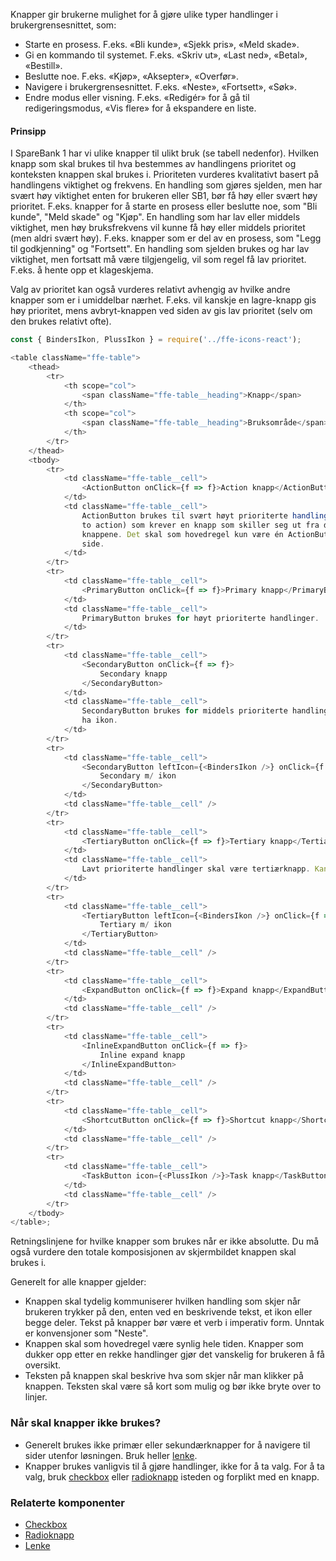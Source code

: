 Knapper gir brukerne mulighet for å gjøre ulike typer handlinger i brukergrensesnittet, som:

-   Starte en prosess. F.eks. «Bli kunde», «Sjekk pris», «Meld skade».
-   Gi en kommando til systemet. F.eks. «Skriv ut», «Last ned», «Betal», «Bestill».
-   Beslutte noe. F.eks. «Kjøp», «Aksepter», «Overfør».
-   Navigere i brukergrensesnittet. F.eks. «Neste», «Fortsett», «Søk».
-   Endre modus eller visning. F.eks. «Redigér» for å gå til redigeringsmodus, «Vis flere» for å ekspandere en liste.

#### Prinsipp

I SpareBank 1 har vi ulike knapper til ulikt bruk (se tabell nedenfor). Hvilken knapp som skal brukes til hva bestemmes av handlingens prioritet og konteksten knappen skal brukes i. Prioriteten vurderes kvalitativt basert på handlingens viktighet og frekvens. En handling som gjøres sjelden, men har svært høy viktighet enten for brukeren eller SB1, bør få høy eller svært høy prioritet. F.eks. knapper for å starte en prosess eller beslutte noe, som "Bli kunde", "Meld skade" og "Kjøp". En handling som har lav eller middels viktighet, men høy bruksfrekvens vil kunne få høy eller middels prioritet (men aldri svært høy). F.eks. knapper som er del av en prosess, som "Legg til godkjenning" og "Fortsett". En handling som sjelden brukes og har lav viktighet, men fortsatt må være tilgjengelig, vil som regel få lav prioritet. F.eks. å hente opp et klageskjema.

Valg av prioritet kan også vurderes relativt avhengig av hvilke andre knapper som er i umiddelbar nærhet. F.eks. vil kanskje en lagre-knapp gis høy prioritet, mens avbryt-knappen ved siden av gis lav prioritet (selv om den brukes relativt ofte).

```js
const { BindersIkon, PlussIkon } = require('../ffe-icons-react');

<table className="ffe-table">
    <thead>
        <tr>
            <th scope="col">
                <span className="ffe-table__heading">Knapp</span>
            </th>
            <th scope="col">
                <span className="ffe-table__heading">Bruksområde</span>
            </th>
        </tr>
    </thead>
    <tbody>
        <tr>
            <td className="ffe-table__cell">
                <ActionButton onClick={f => f}>Action knapp</ActionButton>
            </td>
            <td className="ffe-table__cell">
                ActionButton brukes til svært høyt prioriterte handlinger (call
                to action) som krever en knapp som skiller seg ut fra de andre
                knappene. Det skal som hovedregel kun være én ActionButton per
                side.
            </td>
        </tr>
        <tr>
            <td className="ffe-table__cell">
                <PrimaryButton onClick={f => f}>Primary knapp</PrimaryButton>
            </td>
            <td className="ffe-table__cell">
                PrimaryButton brukes for høyt prioriterte handlinger.
            </td>
        </tr>
        <tr>
            <td className="ffe-table__cell">
                <SecondaryButton onClick={f => f}>
                    Secondary knapp
                </SecondaryButton>
            </td>
            <td className="ffe-table__cell">
                SecondaryButton brukes for middels prioriterte handlinger. Kan
                ha ikon.
            </td>
        </tr>
        <tr>
            <td className="ffe-table__cell">
                <SecondaryButton leftIcon={<BindersIkon />} onClick={f => f}>
                    Secondary m/ ikon
                </SecondaryButton>
            </td>
            <td className="ffe-table__cell" />
        </tr>
        <tr>
            <td className="ffe-table__cell">
                <TertiaryButton onClick={f => f}>Tertiary knapp</TertiaryButton>
            </td>
            <td className="ffe-table__cell">
                Lavt prioriterte handlinger skal være tertiærknapp. Kan ha ikon.
            </td>
        </tr>
        <tr>
            <td className="ffe-table__cell">
                <TertiaryButton leftIcon={<BindersIkon />} onClick={f => f}>
                    Tertiary m/ ikon
                </TertiaryButton>
            </td>
            <td className="ffe-table__cell" />
        </tr>
        <tr>
            <td className="ffe-table__cell">
                <ExpandButton onClick={f => f}>Expand knapp</ExpandButton>
            </td>
            <td className="ffe-table__cell" />
        </tr>
        <tr>
            <td className="ffe-table__cell">
                <InlineExpandButton onClick={f => f}>
                    Inline expand knapp
                </InlineExpandButton>
            </td>
            <td className="ffe-table__cell" />
        </tr>
        <tr>
            <td className="ffe-table__cell">
                <ShortcutButton onClick={f => f}>Shortcut knapp</ShortcutButton>
            </td>
            <td className="ffe-table__cell" />
        </tr>
        <tr>
            <td className="ffe-table__cell">
                <TaskButton icon={<PlussIkon />}>Task knapp</TaskButton>
            </td>
            <td className="ffe-table__cell" />
        </tr>
    </tbody>
</table>;
```

Retningslinjene for hvilke knapper som brukes når er ikke absolutte. Du må også vurdere den totale komposisjonen av skjermbildet knappen skal brukes i.

Generelt for alle knapper gjelder:

-   Knappen skal tydelig kommuniserer hvilken handling som skjer når brukeren trykker på den, enten ved en beskrivende tekst, et ikon eller begge deler. Tekst på knapper bør være et verb i imperativ form. Unntak er konvensjoner som "Neste".
-   Knappen skal som hovedregel være synlig hele tiden. Knapper som dukker opp etter en rekke handlinger gjør det vanskelig for brukeren å få oversikt.
-   Teksten på knappen skal beskrive hva som skjer når man klikker på knappen. Teksten skal være så kort som mulig og bør ikke bryte over to linjer.

### Når skal knapper ikke brukes?

-   Generelt brukes ikke primær eller sekundærknapper for å navigere til sider utenfor løsningen. Bruk heller [lenke](#linktext).
-   Knapper brukes vanligvis til å gjøre handlinger, ikke for å ta valg. For å ta valg, bruk [checkbox](#checkbox) eller [radioknapp](#radioknapper) isteden og forplikt med en knapp.

### Relaterte komponenter

-   [Checkbox](#checkbox)
-   [Radioknapp](#radioknapper)
-   [Lenke](#linktext)

